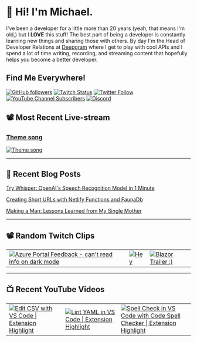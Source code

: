 # 👋 Hi! I'm Michael.

I've been a developer for a little more than 20 years (yeah, that means I'm old,)
but I **LOVE** this stuff! The best part of being a developer is constantly
learning new things and sharing those with others. By day I'm the Head of
Developer Relations at [Deepgram](https://deepgram.com) where I get to play with
cool APIs and I spend a lot of time writing, recording, and streaming content
that hopefully helps you become a better developer.

## Find Me Everywhere!

[![GitHub followers](https://img.shields.io/github/followers/michaeljolley?style=social)](https://github.com/michaeljolley) [![Twitch Status](https://img.shields.io/twitch/status/baldbeardedbuilder?style=social)](https://twitch.tv/baldbeardedbuilder) [![Twitter Follow](https://img.shields.io/twitter/follow/baldbeardbuild?style=social)](https://twitter.com/baldbeardbuild) [![YouTube Channel Subscribers](https://img.shields.io/youtube/channel/subscribers/UCn2FoDbv_veJB_UbrF93_jw?style=social)](https://youtube.com/baldbeardedbuilder) [![Discord](https://img.shields.io/discord/565665509350178827)](https://discord.gg/XSG7HJm)

## 📽️ Most Recent Live-stream

<a href="https://www.twitch.tv/videos/550912420" target="_blank">
  <h3>Theme song</h3>
  <img src="https://static-cdn.jtvnw.net/cf_vods/d2nvs31859zcd8/37606de398f7d29c9169_baldbeardedbuilder_11312504137_7568630569//thumb/thumb550912420-480x272.jpg" alt="Theme song"/>
</a>

---


## 📝 Recent Blog Posts

[Try Whisper: OpenAI&#39;s Speech Recognition Model in 1 Minute](https://baldbeardedbuilder.com/blog/how-to-use-whisper-openais-speech-recognition-model-in-1-minute/)

[Creating Short URLs with Netlify Functions and FaunaDb](https://baldbeardedbuilder.com/blog/using-netlify-functions-faunadb-for-short-urls/)

[Making a Man: Lessons Learned from My Single Mother](https://baldbeardedbuilder.com/blog/making-a-man-lessons-learned-from-my-single-mother/)


---

## 📽️ Random Twitch Clips

<table>
  <tr>
    <td>
      <a href="https://clips.twitch.tv/ToughBlatantLobsterOMGScoots" target="_blank">
        <img src="https://clips-media-assets2.twitch.tv/AT-cm%7C858713031-preview-480x272.jpg" alt="Azure Portal Feedback - can&#39;t read info on dark mode"/>
      </a>
    </td>
    <td>
      <a href="https://clips.twitch.tv/RudeSmallZucchiniBIRB" target="_blank">
        <img src="https://clips-media-assets2.twitch.tv/AT-cm%7C776983357-preview-480x272.jpg" alt="Hey"/>
      </a>
    </td>
    <td>
      <a href="https://clips.twitch.tv/MushyUnusualWebDansGame" target="_blank">
        <img src="https://clips-media-assets2.twitch.tv/40098093853-offset-4274-preview-480x272.jpg" alt="Blazor Trailer :)"/>
      </a>
    </td>
  </tr>
</table>

---

## 📺 Recent YouTube Videos

<table>
  <tr>
    <td>
      <a href="https://www.youtube.com/watch?v=9nXXWOHjU24" target="_blank">
        <img style="align=center" src="https://i2.ytimg.com/vi/9nXXWOHjU24/mqdefault.jpg" alt="Edit CSV with VS Code | Extension Highlight"/>
      </a>
    </td>
    <td>
      <a href="https://www.youtube.com/watch?v=OjkbonKOzec" target="_blank">
        <img style="align=center" src="https://i2.ytimg.com/vi/OjkbonKOzec/mqdefault.jpg" alt="Lint YAML in VS Code | Extension Highlight"/>
      </a>
    </td>
    <td>
      <a href="https://www.youtube.com/watch?v=ZxNnOjWetH4" target="_blank">
        <img style="align=center" src="https://i2.ytimg.com/vi/ZxNnOjWetH4/mqdefault.jpg" alt="Spell Check in VS Code with Code Spell Checker | Extension Highlight"/>
      </a>
    </td>
  </tr>
</table>

